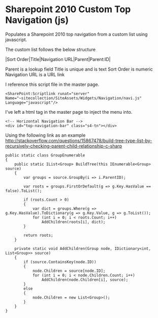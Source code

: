 Sharepoint 2010 Custom Top Navigation (js)
====================

Populates a Sharepoint 2010 top navigation from a custom list using javascript.

The custom list follows the below structure

|Sort Order|Title|Navigation URL|Parent|Parent:ID|

Parent is a lookup field 
Title is unique and is text
Sort Order is numeric
Navigation URL is a URL link


I reference this script file in the master page.
```
<SharePoint:Scriptlink runat="server" Name="~sitecollection/SiteAssets/Widgets/Navigation/navi.js" Language="javascript"/>
```

I've left a html tag in the master page to inject the menu into.
```
<!-- Horizontal Navigation Bar -->
<div id="top-navigation-bar" class="s4-tn"></div>
```

Using the following link as an example 
http://stackoverflow.com/questions/15867478/build-tree-type-list-by-recursively-checking-parent-child-relationship-c-sharp

```
public static class GroupEnumerable
{
    public static IList<Group> BuildTree(this IEnumerable<Group> source)
    {
        var groups = source.GroupBy(i => i.ParentID);

        var roots = groups.FirstOrDefault(g => g.Key.HasValue == false).ToList();

        if (roots.Count > 0)
        {
            var dict = groups.Where(g => g.Key.HasValue).ToDictionary(g => g.Key.Value, g => g.ToList());
            for (int i = 0; i < roots.Count; i++)
                AddChildren(roots[i], dict);
        }

        return roots;
    }

    private static void AddChildren(Group node, IDictionary<int, List<Group>> source)
    {
        if (source.ContainsKey(node.ID))
        {
            node.Children = source[node.ID];
            for (int i = 0; i < node.Children.Count; i++)
                AddChildren(node.Children[i], source);
        }
        else
        {
            node.Children = new List<Group>();
        }
    }
}
```